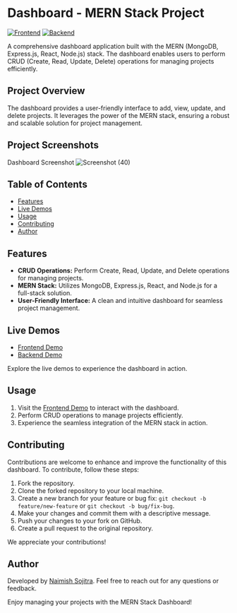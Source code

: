 # Dashboard - MERN Stack Project

[![Frontend](https://img.shields.io/badge/Frontend-Demo-brightgreen)](https://mern-dashboard-w7j8.onrender.com)
[![Backend](https://img.shields.io/badge/Backend-Demo-brightgreen)](https://mern-dashboard-backend-65ne.onrender.com)

A comprehensive dashboard application built with the MERN (MongoDB, Express.js, React, Node.js) stack. The dashboard enables users to perform CRUD (Create, Read, Update, Delete) operations for managing projects efficiently.

## Project Overview

The dashboard provides a user-friendly interface to add, view, update, and delete projects. It leverages the power of the MERN stack, ensuring a robust and scalable solution for project management.

## Project Screenshots

<!-- Add screenshots here to showcase your project -->
Dashboard Screenshot ![Screenshot (40)](https://github.com/naimish2002/dashboard/assets/57554170/1258cc07-dd85-4ed0-a479-ec60fcbb991c)



## Table of Contents
- [Features](#features)
- [Live Demos](#live-demos)
- [Usage](#usage)
- [Contributing](#contributing)
- [Author](#author)

## Features

- **CRUD Operations:** Perform Create, Read, Update, and Delete operations for managing projects.
- **MERN Stack:** Utilizes MongoDB, Express.js, React, and Node.js for a full-stack solution.
- **User-Friendly Interface:** A clean and intuitive dashboard for seamless project management.

## Live Demos

- [Frontend Demo](https://mern-dashboard-w7j8.onrender.com)
- [Backend Demo](https://mern-dashboard-backend-65ne.onrender.com)

Explore the live demos to experience the dashboard in action.

## Usage

1. Visit the [Frontend Demo](https://mern-dashboard-w7j8.onrender.com) to interact with the dashboard.
2. Perform CRUD operations to manage projects efficiently.
3. Experience the seamless integration of the MERN stack in action.

## Contributing

Contributions are welcome to enhance and improve the functionality of this dashboard. To contribute, follow these steps:

1. Fork the repository.
2. Clone the forked repository to your local machine.
3. Create a new branch for your feature or bug fix: `git checkout -b feature/new-feature` or `git checkout -b bug/fix-bug`.
4. Make your changes and commit them with a descriptive message.
5. Push your changes to your fork on GitHub.
6. Create a pull request to the original repository.

We appreciate your contributions!

## Author

Developed by [Naimish Sojitra](https://github.com/your-github-username). Feel free to reach out for any questions or feedback.

Enjoy managing your projects with the MERN Stack Dashboard!
